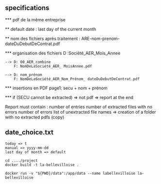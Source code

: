 ## specifications

*** pdf de la même entreprise


** default date : last day of the current month

** nom des fichiers après traitement :
ARE-nom-prenom-dateDuDebutDeContrat.pdf


*** organisation des fichiers
D :Société_AER_Mois_Annee
    
    --> D: 00_AER_combine
        F: NomDeLaSociété_AER_ MoisAnnee.pdf
    
    --> D: nom_prénom
        F: NomDeLaSociété_AER_Nom_Prénom_ dateDuDebutDeContrat.pdf 


*** insertions en PDF
page1: secu + nom + prénom 

*** if (SECU cannot be extracted)
 => not pdf 
 => report at the end




Report must contain :
 number of entries
 number of extracted files with no errors
 number of errors
 list of unextracted file names
 => creation of a folder with no extracted pdfs (copy)
 

## date_choice.txt 

```
today => t
manual => yyyy-mm-dd
last day of month => default
```


```
cd ..../project
docker build -t la-bellevilloise .

docker run -v "${PWD}/data":/app/data --name labellevilloise la-bellevilloise
```